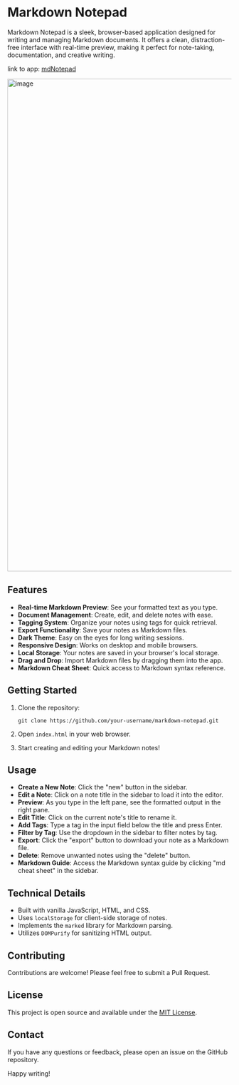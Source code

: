 # Markdown Notepad

Markdown Notepad is a sleek, browser-based application designed for writing and managing Markdown documents. It offers a clean, distraction-free interface with real-time preview, making it perfect for note-taking, documentation, and creative writing.

link to app:
[mdNotepad](https://stihilus.github.io/mdNotepad/)

<img width="1104" alt="image" src="https://github.com/user-attachments/assets/4c682af7-28a5-4d37-aeab-34fa47882a50">

## Features

- **Real-time Markdown Preview**: See your formatted text as you type.
- **Document Management**: Create, edit, and delete notes with ease.
- **Tagging System**: Organize your notes using tags for quick retrieval.
- **Export Functionality**: Save your notes as Markdown files.
- **Dark Theme**: Easy on the eyes for long writing sessions.
- **Responsive Design**: Works on desktop and mobile browsers.
- **Local Storage**: Your notes are saved in your browser's local storage.
- **Drag and Drop**: Import Markdown files by dragging them into the app.
- **Markdown Cheat Sheet**: Quick access to Markdown syntax reference.

## Getting Started

1. Clone the repository:
   ```
   git clone https://github.com/your-username/markdown-notepad.git
   ```

2. Open `index.html` in your web browser.

3. Start creating and editing your Markdown notes!

## Usage

- **Create a New Note**: Click the "new" button in the sidebar.
- **Edit a Note**: Click on a note title in the sidebar to load it into the editor.
- **Preview**: As you type in the left pane, see the formatted output in the right pane.
- **Edit Title**: Click on the current note's title to rename it.
- **Add Tags**: Type a tag in the input field below the title and press Enter.
- **Filter by Tag**: Use the dropdown in the sidebar to filter notes by tag.
- **Export**: Click the "export" button to download your note as a Markdown file.
- **Delete**: Remove unwanted notes using the "delete" button.
- **Markdown Guide**: Access the Markdown syntax guide by clicking "md cheat sheet" in the sidebar.

## Technical Details

- Built with vanilla JavaScript, HTML, and CSS.
- Uses `localStorage` for client-side storage of notes.
- Implements the `marked` library for Markdown parsing.
- Utilizes `DOMPurify` for sanitizing HTML output.

## Contributing

Contributions are welcome! Please feel free to submit a Pull Request.

## License

This project is open source and available under the [MIT License](LICENSE).

## Contact

If you have any questions or feedback, please open an issue on the GitHub repository.

Happy writing!
